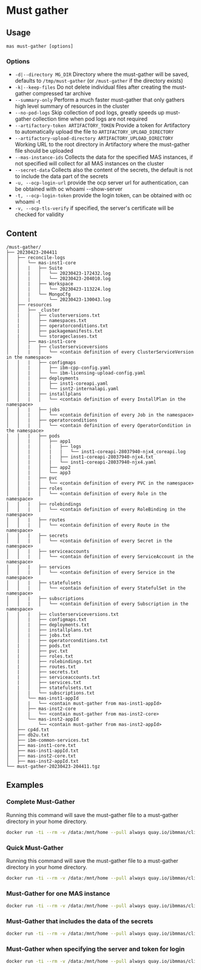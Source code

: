 Must gather
===============================================================================

Usage
-------------------------------------------------------------------------------
`mas must-gather [options]`

### Options
- `-d|--directory MG_DIR` Directory where the must-gather will be saved, defaults to `/tmp/must-gather` (or `/must-gather` if the directory exists)
- `-k|--keep-files` Do not delete individual files after creating the must-gather compressed tar archive
- `--summary-only` Perform a much faster must-gather that only gathers high level summary of resources in the cluster
- `--no-pod-logs` Skip collection of pod logs, greatly speeds up must-gather collection time when pod logs are not required
- `--artifactory-token ARTIFACTORY_TOKEN` Provide a token for Artifactory to automatically upload the file to `ARTIFACTORY_UPLOAD_DIRECTORY`
- `--artifactory-upload-directory ARTIFACTORY_UPLOAD_DIRECTORY` Working URL to the root directory in Artifactory where the must-gather file should be uploaded
- `--mas-instance-ids` Collects the data for the specified MAS instances, if not specified will collect for all MAS instances on the cluster
- `--secret-data` Collects also the content of the secrets, the default is not to include the data part of the secrets
- `-u, --ocp-login-url`        provide the ocp server url for authentication, can be obtained with oc whoami --show-server
- `-t, --ocp-login-token`      provide the login token, can be obtained with oc whoami -t
- `-v, --ocp-tls-verify`       if specified, the server's certificate will be checked for validity


Content
-------------------------------------------------------------------------------

```
/must-gather/
├── 20230423-204411
│   ├── reconcile-logs
│   │   └── mas-inst1-core
│   │   |   ├── Suite
│   │   |   │   └── 20230423-172432.log
│   │   |   │   └── 20230423-204010.log
│   │   |   ├── Workspace
│   │   |   │   └── 20230423-113224.log
│   │   |   └── MongoCfg
│   │   |       └── 20230423-130043.log
│   ├── resources
│   │   ├── _cluster
│   |   │   ├── clusterversions.txt
│   |   │   ├── namespaces.txt
│   |   │   ├── operatorconditions.txt
│   |   │   ├── packagemanifests.txt
│   |   │   └── storageclasses.txt
│   │   ├── mas-inst1-core
│   │   |   ├── clusterserviceversions
│   │   |   │   └── <contain definition of every ClusterServiceVersion in the namespace>
│   │   |   ├── configmaps
│   │   |   │   ├── ibm-cpp-config.yaml
│   │   |   │   └── ibm-licensing-upload-config.yaml
│   │   |   ├── deployments
│   │   |   │   ├── inst1-coreapi.yaml
│   │   |   │   └── isnt2-internalapi.yaml
│   │   |   ├── installplans
│   │   |   │   └── <contain definition of every InstallPlan in the namespace>
│   │   |   ├── jobs
│   │   |   │   └── <contain definition of every Job in the namespace>
│   │   |   ├── operatorconditions
│   │   |   │   └── <contain definition of every OperatorCondition in the namespace>
│   │   |   ├── pods
│   │   |   │   ├── app1
│   │   |   │   |   ├── logs
│   │   |   │   |   |   └── inst1-coreapi-28037940-njx4_coreapi.log
│   │   |   │   |   ├── inst1-coreapi-28037940-njx4.txt
│   │   |   │   |   └── inst1-coreapi-28037940-njx4.yaml
│   │   |   │   ├── app2
│   │   |   │   └── app3
│   │   |   ├── pvc
│   │   |   │   └── <contain definition of every PVC in the namespace>
│   │   |   ├── roles
│   │   |   │   └── <contain definition of every Role in the namespace>
│   │   |   ├── rolebindings
│   │   |   │   └── <contain definition of every RoleBinding in the namespace>
│   │   |   ├── routes
│   │   |   │   └── <contain definition of every Route in the namespace>
│   │   |   ├── secrets
│   │   |   │   └── <contain definition of every Secret in the namespace>
│   │   |   ├── serviceaccounts
│   │   |   │   └── <contain definition of every ServiceAccount in the namespace>
│   │   |   ├── services
│   │   |   │   └── <contain definition of every Service in the namespace>
│   │   |   ├── statefulsets
│   │   |   │   └── <contain definition of every StatefulSet in the namespace>
│   │   |   ├── subscriptions
│   │   |   │   └── <contain definition of every Subscription in the namespace>
│   │   |   ├── clusterserviceversions.txt
│   │   |   ├── configmaps.txt
│   │   |   ├── deployments.txt
│   │   |   ├── installplans.txt
│   │   |   ├── jobs.txt
│   │   |   ├── operatorconditions.txt
│   |   │   ├── pods.txt
│   |   │   ├── pvc.txt
│   |   │   ├── roles.txt
│   |   │   ├── rolebindings.txt
│   |   │   ├── routes.txt
│   |   │   ├── secrets.txt
│   |   │   ├── serviceaccounts.txt
│   |   │   ├── services.txt
│   |   │   ├── statefulsets.txt
│   │   |   └── subscriptions.txt
│   │   └── mas-inst1-appId
│   │   |   └── <contain must-gather from mas-inst1-appId>
│   │   ├── mas-inst2-core
│   │   |   └── <contain must-gather from mas-inst2-core>
│   │   └── mas-inst2-appId
│   │       └── <contain must-gather from mas-inst2-appId>
│   ├── cp4d.txt
│   ├── db2u.txt
│   ├── ibm-common-services.txt
│   ├── mas-inst1-core.txt
│   ├── mas-inst1-appId.txt
│   ├── mas-inst2-core.txt
│   ├── mas-inst2-appId.txt
└── must-gather-20230423-204411.tgz
```

Examples
-------------------------------------------------------------------------------
### Complete Must-Gather
Running this command will save the must-gather file to a must-gather directory in your home directory.

```bash
docker run -ti --rm -v /data:/mnt/home --pull always quay.io/ibmmas/cli mas must-gather -d /mnt/home/must-gather
```

### Quick Must-Gather
Running this command will save the must-gather file to a must-gather directory in your home directory.

```bash
docker run -ti --rm -v /data:/mnt/home --pull always quay.io/ibmmas/cli mas must-gather -d /mnt/home/must-gather --summary-only
```

### Must-Gather for one MAS instance
```bash
docker run -ti --rm -v /data:/mnt/home --pull always quay.io/ibmmas/cli mas must-gather -d /mnt/home/must-gather --mas-instance-ids inst1
```

### Must-Gather that includes the data of the secrets
```bash
docker run -ti --rm -v /data:/mnt/home --pull always quay.io/ibmmas/cli mas must-gather -d /mnt/home/must-gather --secret-data
```

### Must-Gather when specifying the server and token for login
```bash
docker run -ti --rm -v /data:/mnt/home --pull always quay.io/ibmmas/cli mas must-gather -d /mnt/home/must-gather -u $(oc whoami --show-server) -t $(oc whoami -t)
```